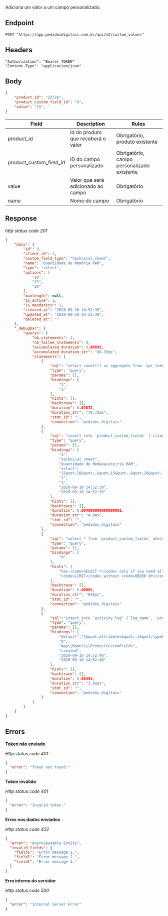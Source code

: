 Adiciona um valor a um campo personalizado.

## Endpoint

```
POST "https://app.pedidosdigitais.com.br/api/v2/custom_values"
```

## Headers

```
"Authorization": "Bearer TOKEN"
"Content-Type": "application/json"
```

## Body

```json
{
    "product_id": "23726",
    "product_custom_field_id": "9",
    "value": "15",
}
```

| Field                          | Description                                                      | Rules                                          |
| ------------------------------ | ---------------------------------------------------------------- | ---------------------------------------------- |
| product_id                     | Id do produto que receberá o valor                               | Obrigatório, produto existente
| product_custom_field_id        | ID do campo personalizado                                        | Obrigatório, campo personalizado existente
| value                          | Valor que será adicionado ao campo                               | Obrigatório
| name                           | Nome do campo                                                    | Obrigatório                      |                                                                  |

## Response

_http status code 201_

```json
{
    "data": {
        "id": 9,
        "client_id": 1,
        "custom_field_type": "technical_sheet",
        "name": "Quantidade de Memória RAM",
        "type": "select",
        "options": [
            "10",
            "15",
            "20"
        ],
        "maxlength": null,
        "is_active": 1,
        "is_mandatory": 1,
        "created_at": "2020-09-10 14:52:39",
        "updated_at": "2020-09-10 14:52:39",
        "deleted_at": ""
    },
    "_debugbar": {
        "querys": {
            "nb_statements": 4,
            "nb_failed_statements": 0,
            "accumulated_duration": 0.08835,
            "accumulated_duration_str": "88.35ms",
            "statements": [
                {
                    "sql": "select count(*) as aggregate from `api_tokens` where `id` = 1 and `client_id` = 1",
                    "type": "query",
                    "params": [],
                    "bindings": [
                        "1",
                        "1"
                    ],
                    "hints": [],
                    "backtrace": [],
                    "duration": 0.07872,
                    "duration_str": "78.72ms",
                    "stmt_id": "",
                    "connection": "pedidos_digitais"
                },
                {
                    "sql": "insert into `product_custom_fields` (`client_id`, `custom_field_type`, `name`, `type`, `options`, `is_active`, `is_mandatory`, `updated_at`, `created_at`) values (1, 'technical_sheet', 'Quantidade de Memória RAM', 'select', '[\\\"10\\\",\\\"15\\\",\\\"20\\\"]', 1, 1, '2020-09-10 14:52:39', '2020-09-10 14:52:39')",
                    "type": "query",
                    "params": [],
                    "bindings": [
                        "1",
                        "technical_sheet",
                        "Quantidade de Mem&oacute;ria RAM",
                        "select",
                        "[&quot;10&quot;,&quot;15&quot;,&quot;20&quot;]",
                        "1",
                        "1",
                        "2020-09-10 14:52:39",
                        "2020-09-10 14:52:39"
                    ],
                    "hints": [],
                    "backtrace": [],
                    "duration": 0.004900000000000001,
                    "duration_str": "4.9ms",
                    "stmt_id": "",
                    "connection": "pedidos_digitais"
                },
                {
                    "sql": "select * from `product_custom_fields` where `id` = 9 limit 1",
                    "type": "query",
                    "params": [],
                    "bindings": [
                        "9"
                    ],
                    "hints": [
                        "Use <code>SELECT *</code> only if you need all columns from table",
                        "<code>LIMIT</code> without <code>ORDER BY</code> causes non-deterministic results, depending on the query execution plan"
                    ],
                    "backtrace": [],
                    "duration": 0.00082,
                    "duration_str": "820μs",
                    "stmt_id": "",
                    "connection": "pedidos_digitais"
                },
                {
                    "sql":"insert into `activity_log` (`log_name`, `properties`, `subject_id`, `subject_type`, `description`, `updated_at`, `created_at`) values ('default', '{\\\"attributes\\\":{\\\"type\\\":\\\"select\\\",\\\"name\\\":\\\"Quantidade de Mem\ória RAM\\\",\\\"options\\\":[\\\"10\\\",\\\"15\\\",\\\"20\\\"],\\\"is_active\\\":1,\\\"is_mandatory\\\":1}}', 9, 'App\\Models\\ProductCustomFields', 'created', '2020-09-10 14:52:40', '2020-09-10 14:52:40')",
                    "type": "query",
                    "params": [],
                    "bindings": [
                        "default","{&quot;attributes&quot;:{&quot;type&quot;:&quot;select&quot;,&quot;name&quot;:&quot;Quantidade de Mem\ória RAM&quot;,&quot;options&quot;:[&quot;10&quot;,&quot;15&quot;,&quot;20&quot;],&quot;is_active&quot;:1,&quot;is_mandatory&quot;:1}}",
                        "9",
                        "App\\Models\\ProductCustomFields",
                        "created",
                        "2020-09-10 14:52:40",
                        "2020-09-10 14:52:40"
                    ],
                    "hints": [],
                    "backtrace": [],
                    "duration": 0.00391,
                    "duration_str": "3.91ms",
                    "stmt_id": "",
                    "connection": "pedidos_digitais"
                }
            ]
        }
    }
}
```

## Errors

**Token não enviado**

_Http status code 401_

```json
{
  "error": "Token not found."
}
```

**Token inválido**

_Http status code 401_

```json
{
  "error": "Invalid token."
}
```

**Erros nos dados enviados**

_Http status code 422_

```json
{
  "error": "Unprocessable Entity",
  "invalid_fields": {
    "field1": "Error message 1.",
    "field1": "Error message 2.",
    "field1": "Error message 3."
  }
}
```

**Erro interno do servidor**

_Http status code 500_

```json
{
  "error": "Internal Server Error"
}
```
